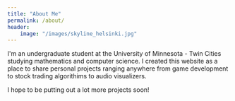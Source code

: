 ```yaml
---
title: "About Me"
permalink: /about/
header: 
    image: "/images/skyline_helsinki.jpg"
--- 
```


I'm an undergraduate student at the University of Minnesota - Twin Cities studying mathematics and computer science. I created this website as a place to share personal projects ranging anywhere from game development to stock trading algorithims to audio visualizers. 

I hope to be putting out a lot more projects soon!